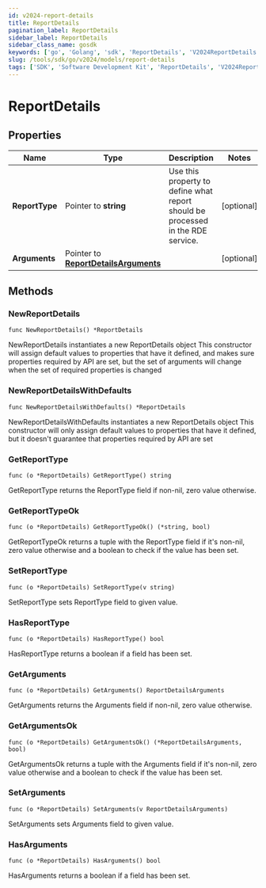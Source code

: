 ```yaml
---
id: v2024-report-details
title: ReportDetails
pagination_label: ReportDetails
sidebar_label: ReportDetails
sidebar_class_name: gosdk
keywords: ['go', 'Golang', 'sdk', 'ReportDetails', 'V2024ReportDetails'] 
slug: /tools/sdk/go/v2024/models/report-details
tags: ['SDK', 'Software Development Kit', 'ReportDetails', 'V2024ReportDetails']
---
```


# ReportDetails

## Properties

Name | Type | Description | Notes
------------ | ------------- | ------------- | -------------
**ReportType** | Pointer to **string** | Use this property to define what report should be processed in the RDE service. | [optional] 
**Arguments** | Pointer to [**ReportDetailsArguments**](report-details-arguments) |  | [optional] 

## Methods

### NewReportDetails

`func NewReportDetails() *ReportDetails`

NewReportDetails instantiates a new ReportDetails object
This constructor will assign default values to properties that have it defined,
and makes sure properties required by API are set, but the set of arguments
will change when the set of required properties is changed

### NewReportDetailsWithDefaults

`func NewReportDetailsWithDefaults() *ReportDetails`

NewReportDetailsWithDefaults instantiates a new ReportDetails object
This constructor will only assign default values to properties that have it defined,
but it doesn't guarantee that properties required by API are set

### GetReportType

`func (o *ReportDetails) GetReportType() string`

GetReportType returns the ReportType field if non-nil, zero value otherwise.

### GetReportTypeOk

`func (o *ReportDetails) GetReportTypeOk() (*string, bool)`

GetReportTypeOk returns a tuple with the ReportType field if it's non-nil, zero value otherwise
and a boolean to check if the value has been set.

### SetReportType

`func (o *ReportDetails) SetReportType(v string)`

SetReportType sets ReportType field to given value.

### HasReportType

`func (o *ReportDetails) HasReportType() bool`

HasReportType returns a boolean if a field has been set.

### GetArguments

`func (o *ReportDetails) GetArguments() ReportDetailsArguments`

GetArguments returns the Arguments field if non-nil, zero value otherwise.

### GetArgumentsOk

`func (o *ReportDetails) GetArgumentsOk() (*ReportDetailsArguments, bool)`

GetArgumentsOk returns a tuple with the Arguments field if it's non-nil, zero value otherwise
and a boolean to check if the value has been set.

### SetArguments

`func (o *ReportDetails) SetArguments(v ReportDetailsArguments)`

SetArguments sets Arguments field to given value.

### HasArguments

`func (o *ReportDetails) HasArguments() bool`

HasArguments returns a boolean if a field has been set.


